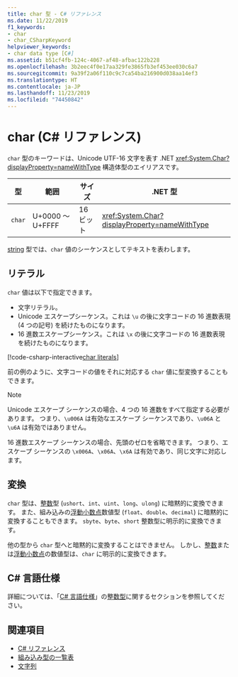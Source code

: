 ```yaml
---
title: char 型 - C# リファレンス
ms.date: 11/22/2019
f1_keywords:
- char
- char_CSharpKeyword
helpviewer_keywords:
- char data type [C#]
ms.assetid: b51cf4fb-124c-4067-af48-afbac122b228
ms.openlocfilehash: 3b2eec4f0e17aa329fe3865fb3ef453ee030c6a7
ms.sourcegitcommit: 9a39f2a06f110c9c7ca54ba216900d038aa14ef3
ms.translationtype: HT
ms.contentlocale: ja-JP
ms.lasthandoff: 11/23/2019
ms.locfileid: "74450842"
---
```

# <a name="char-c-reference"></a>char (C# リファレンス)

`char` 型のキーワードは、Unicode UTF-16 文字を表す .NET <xref:System.Char?displayProperty=nameWithType> 構造体型のエイリアスです。

|型|範囲|サイズ|.NET 型|
|----------|-----------|----------|-------------------------|
|`char`|U+0000 ～ U+FFFF|16 ビット|<xref:System.Char?displayProperty=nameWithType>|

[string](reference-types.md#the-string-type) 型では、`char` 値のシーケンスとしてテキストを表わします。

## <a name="literals"></a>リテラル

`char` 値は以下で指定できます。

- 文字リテラル。
- Unicode エスケープシーケンス。これは `\u` の後に文字コードの 16 進数表現 (4 つの記号) を続けたものになります。
- 16 進数エスケープシーケンス。これは `\x` の後に文字コードの 16 進数表現を続けたものになります。

[!code-csharp-interactive[char literals](~/samples/csharp/language-reference/builtin-types/CharType.cs#Literals)]

前の例のように、文字コードの値をそれに対応する `char` 値に型変換することもできます。

> [!NOTE]
> Unicode エスケープ シーケンスの場合、4 つの 16 進数をすべて指定する必要があります。 つまり、`\u006A` は有効なエスケープ シーケンスであり、`\u06A` と `\u6A` は有効ではありません。
>
> 16 進数エスケープ シーケンスの場合、先頭のゼロを省略できます。 つまり、エスケープ シーケンスの `\x006A`、`\x06A`、`\x6A` は有効であり、同じ文字に対応します。

## <a name="conversions"></a>変換

`char` 型は、[整数](integral-numeric-types.md)型 (`ushort`、`int`、`uint`、`long`、`ulong`) に暗黙的に変換できます。 また、組み込みの[浮動小数点](floating-point-numeric-types.md)数値型 (`float`、`double`、`decimal`) に暗黙的に変換することもできます。 `sbyte`、`byte`、`short` 整数型に明示的に変換できます。

他の型から `char` 型へと暗黙的に変換することはできません。 しかし、[整数](integral-numeric-types.md)または[浮動小数点](floating-point-numeric-types.md)の数値型は、`char` に明示的に変換できます。

## <a name="c-language-specification"></a>C# 言語仕様

詳細については、「[C# 言語仕様](~/_csharplang/spec/introduction.md)」の[整数型](~/_csharplang/spec/types.md#integral-types)に関するセクションを参照してください。

## <a name="see-also"></a>関連項目

- [C# リファレンス](../index.md)
- [組み込み型の一覧表](../keywords/built-in-types-table.md)
- [文字列](../../programming-guide/strings/index.md)
